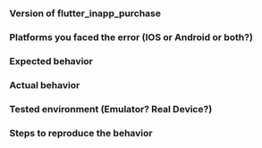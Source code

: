 ### Version of flutter_inapp_purchase

### Platforms you faced the error (IOS or Android or both?)

### Expected behavior

### Actual behavior

### Tested environment (Emulator? Real Device?)

### Steps to reproduce the behavior
